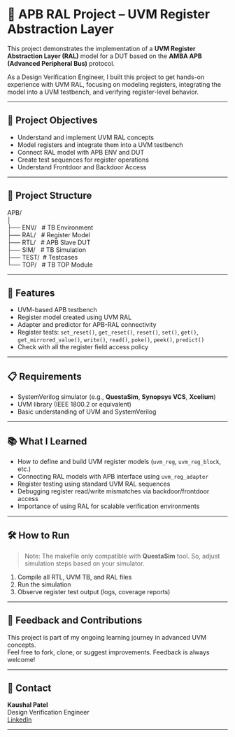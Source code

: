 # 🧪 APB RAL Project – UVM Register Abstraction Layer

This project demonstrates the implementation of a **UVM Register Abstraction Layer (RAL)** model for a DUT based on the **AMBA APB (Advanced Peripheral Bus)** protocol.

As a Design Verification Engineer, I built this project to get hands-on experience with UVM RAL, focusing on modeling registers, integrating the model into a UVM testbench, and verifying register-level behavior.

---

## 📌 Project Objectives

- Understand and implement UVM RAL concepts
- Model registers and integrate them into a UVM testbench
- Connect RAL model with APB ENV and DUT
- Create test sequences for register operations
- Understand Frontdoor and Backdoor Access

---

## 🧱 Project Structure

APB/<br>
│<br>
├── ENV/&nbsp;&nbsp; # TB Environment<br>
├── RAL/&nbsp;&nbsp; # Register Model<br>
├── RTL/&nbsp;&nbsp; # APB Slave DUT<br>
├── SIM/&nbsp;&nbsp; # TB Simulation<br>
├── TEST/&nbsp; # Testcases<br>
└── TOP/&nbsp;&nbsp; # TB TOP Module<br>

---

## 🚀 Features

- UVM-based APB testbench
- Register model created using UVM RAL
- Adapter and predictor for APB-RAL connectivity
- Register tests: `set_reset()`, `get_reset()`, `reset()`, `set()`, `get()`, `get_mirrored_value()`, `write()`, `read()`, `poke()`, `peek()`, `predict()`
- Check with all the register field access policy

---

## 📋 Requirements

- SystemVerilog simulator (e.g., **QuestaSim**, **Synopsys VCS**, **Xcelium**)
- UVM library (IEEE 1800.2 or equivalent)
- Basic understanding of UVM and SystemVerilog

---

## 📚 What I Learned

- How to define and build UVM register models (`uvm_reg`, `uvm_reg_block`, etc.)
- Connecting RAL models with APB interface using `uvm_reg_adapter`
- Register testing using standard UVM RAL sequences
- Debugging register read/write mismatches via backdoor/frontdoor access
- Importance of using RAL for scalable verification environments

---

## 🛠️ How to Run

> Note: The makefile only compatible with **QuestaSim** tool. So, adjust simulation steps based on your simulator.

1. Compile all RTL, UVM TB, and RAL files
2. Run the simulation
3. Observe register test output (logs, coverage reports)

---

## 🤝 Feedback and Contributions

This project is part of my ongoing learning journey in advanced UVM concepts.  
Feel free to fork, clone, or suggest improvements. Feedback is always welcome!

---

## 📧 Contact

**Kaushal Patel**  
Design Verification Engineer  
[LinkedIn](https://www.linkedin.com/in/kaushal-patel-852520242?utm_source=share&utm_campaign=share_via&utm_content=profile&utm_medium=ios_app)

---
